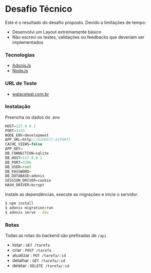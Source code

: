 # Desafio Técnico
Este é o resultado do desafio proposto. Devido a limitações de tempo:
- Desenvolvi um  Layout extremamente básico
- Não escrevi os testes, validações ou feedbacks que deveriam ser implementados

### Tecnologias
* [AdonisJs]
* [NodeJs]

### URL de Teste
* [walaceleal.com.br]

### Instalação
Preencha os dados do .env
```js
HOST=127.0.0.1
PORT=3333
NODE_ENV=development
APP_URL=http://${HOST}:${PORT}
CACHE_VIEWS=false
APP_KEY=
DB_CONNECTION=sqlite
DB_HOST=127.0.0.1
DB_PORT=3306
DB_USER=root
DB_PASSWORD=
DB_DATABASE=adonis
SESSION_DRIVER=cookie
HASH_DRIVER=bcrypt
```
Instale as dependências, execute as migrações e inicie o servidor.
```sh
$ npm install
$ adonis migration:run
$ adonis serve --dev
```

### Rotas
Todas as rotas do backend são prefixadas de `/api`
- listar : `GET /tarefa`
- criar : `POST /tarefa`
- atualizar : `PUT /tarefa/:id`
- detalhar : `GET /tarefa/:id`
- deletar : `DELETE /tarefa/:id`

[AdonisJs]: <http://adonisjs.com/>
[NodeJs]: <https://nodejs.org/>
[Walace Leal]: <https://www.99freelas.com.br/user/walaceleal>
[walaceleal.com.br]: <http://walaceleal.com.br:3334/>